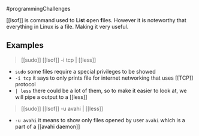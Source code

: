 #programmingChallenges 

[[lsof]] is command used to **L**i**s**t **o**pen **f**iles. However it is noteworthy that everything in Linux is a file. Making it very useful.
## Examples
> [[sudo]] [[lsof]] -i tcp | [[less]]

- `sudo` some files require a special privileges to be showed
- `-i tcp` it says to only prints file for internet networking that uses [[TCP]] protocol
- `| less` there could be a lot of them, so to make it easier to look at, we will pipe a output to a [[less]]

> [[sudo]] [[lsof]] -u avahi | [[less]]

- `-u avahi` it means to show only files opened by user `avahi` which is a part of a [[avahi daemon]]
